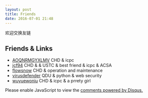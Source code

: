 ```yaml
---
layout: post
title: Friends
date: 2016-07-01 21:48
---
```


欢迎交换友链

## Friends & Links

- [AOQNRMGYXLMV][5] CHD & icpc    
- [jcf94][6] CHD & & USTC & best friend & icpc & ACSA  
- [flowsnow][7] CHD & operation and maintenance  
- [virusdefender][8] QDU & python & web security   
- [wuyuewoniu][9] CHD & icpc & a prrety girl


<div id="disqus_thread"></div>
<script>

(function() { // DON'T EDIT BELOW THIS LINE
    var d = document, s = d.createElement('script');
    s.src = '//bigballon.disqus.com/embed.js';
    s.setAttribute('data-timestamp', +new Date());
    (d.head || d.body).appendChild(s);
})();
</script>
<noscript>Please enable JavaScript to view the <a href="https://disqus.com/?ref_noscript">comments powered by Disqus.</a></noscript>

  [5]: http://www.cnblogs.com/AOQNRMGYXLMV/
  [6]: http://jcf94.com/about/
  [7]: http://flowsnow.net/
  [8]: https://virusdefender.net/
  [9]: http://www.cnblogs.com/wuyuewoniu/
